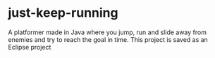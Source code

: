 # just-keep-running
A platformer made in Java where you jump, run and slide away from enemies and try to reach the goal in time.
This project is saved as an Eclipse project
